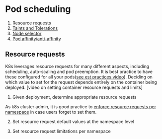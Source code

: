 # Pod scheduling

1. Resource requests
2. [Taints and Tolerations](https://kubernetes.io/docs/concepts/configuration/taint-and-toleration/)
3. [Node selector](https://kubernetes.io/docs/concepts/configuration/assign-pod-node/#nodeselector)
4. [Pod affinity/anti-affinity](https://docs.openshift.com/container-platform/3.6/admin_guide/scheduling/pod_affinity.html)


## Resource requests

K8s leverages resource requests for many different aspects, including scheduling, auto-scaling and pod preemption. It is best practice to have these configured for all your pods([see est practices video](https://www.youtube.com/watch?v=xjpHggHKm78)). Deciding on which value to set for the request depends entirely on the container being deployed. [video on setting container resource requests and limits]

1. Given deployment, determine appropriate resource requests

As k8s cluster admin, it is good practice to [enforce resource requests per namespace](https://kubernetes.io/docs/concepts/policy/limit-range/) in case users forget to set them.

2. Set resource request default values at the namespace level

3. Set resource request limitations per namespace
